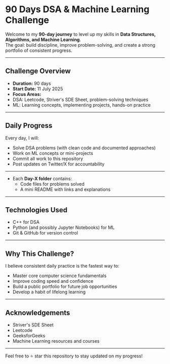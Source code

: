 # 90 Days DSA & Machine Learning Challenge

Welcome to my **90-day journey** to level up my skills in **Data Structures, Algorithms, and Machine Learning**.  
The goal: build discipline, improve problem-solving, and create a strong portfolio of consistent progress.

---

##  Challenge Overview

-  **Duration:** 90 days
-  **Start Date:** 11 July 2025
-  **Focus Areas:**
  - DSA: Leetcode, Striver's SDE Sheet, problem-solving techniques
  - ML: Learning concepts, implementing projects, hands-on practice

---

##  Daily Progress

Every day, I will:
- Solve DSA problems (with clean code and documented approaches)
- Work on ML concepts or mini-projects
- Commit all work to this repository
- Post updates on Twitter/X for accountability

---

- Each **Day-X folder** contains:
  - Code files for problems solved
  - A mini README with links and explanations

---

##  Technologies Used

- C++ for DSA
- Python (and possibly Jupyter Notebooks) for ML
- Git & GitHub for version control

---

##  Why This Challenge?

I believe consistent daily practice is the fastest way to:
- Master core computer science fundamentals
- Improve coding speed and confidence
- Build a public portfolio for future job opportunities
- Develop a habit of lifelong learning

---

##  Acknowledgements

- Striver's SDE Sheet
- Leetcode
- GeeksforGeeks
- Machine Learning resources and courses

---

Feel free to ⭐ star this repository to stay updated on my progress!



